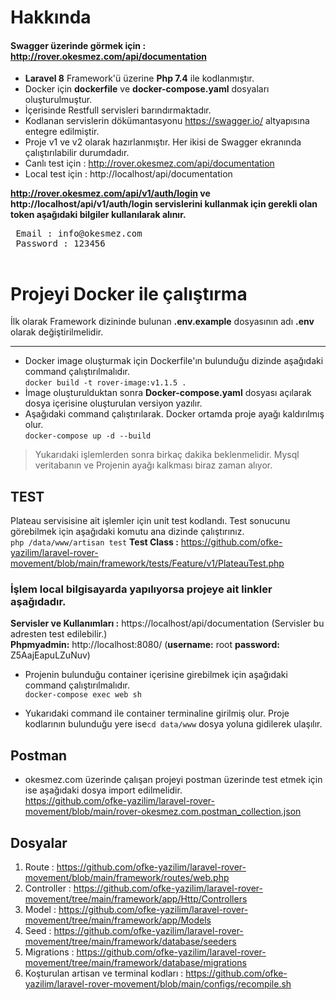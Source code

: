 # Hakkında
#### Swagger üzerinde görmek için : http://rover.okesmez.com/api/documentation
 - **Laravel 8** Framework'ü üzerine **Php 7.4** ile kodlanmıştır.
 - Docker için **dockerfile** ve **docker-compose.yaml** dosyaları oluşturulmuştur.
 - İçerisinde Restfull servisleri barındırmaktadır.
 - Kodlanan servislerin dökümantasyonu https://swagger.io/ altyapısına entegre edilmiştir.
 - Proje v1 ve v2 olarak hazırlanmıştır. Her ikisi de Swagger ekranında çalıştırılabilir durumdadır.
 - Canlı test için : http://rover.okesmez.com/api/documentation 
 - Local test için : http://localhost/api/documentation <br>

**http://rover.okesmez.com/api/v1/auth/login ve http://localhost/api/v1/auth/login servislerini kullanmak için gerekli olan token aşağıdaki bilgiler kullanılarak alınır.**
 <pre>
 Email : info@okesmez.com
 Password : 123456
 </pre>

# Projeyi Docker ile çalıştırma
İlk olarak Framework dizininde bulunan **.env.example** dosyasının adı **.env** olarak değiştirilmelidir.
****
 - Docker image oluşturmak için Dockerfile'ın bulunduğu dizinde aşağıdaki command çalıştırılmalıdır.<br>
`docker build -t rover-image:v1.1.5 .`
 - İmage oluşturulduktan sonra **Docker-compose.yaml** dosyası açılarak dosya içerisine oluşturulan versiyon yazılır.<br>
 - Aşağıdaki command çalıştırılarak. Docker ortamda proje ayağı kaldırılmış olur.<br>
  `docker-compose up -d --build`
> Yukarıdaki işlemlerden sonra birkaç dakika beklenmelidir. Mysql veritabanın ve Projenin ayağı kalkması biraz zaman alıyor.

## TEST
Plateau servisisine ait işlemler için unit test kodlandı. Test sonucunu görebilmek için aşağıdaki komutu ana dizinde çalıştırınız.
<br>`php /data/www/artisan test`
**Test Class :** https://github.com/ofke-yazilim/laravel-rover-movement/blob/main/framework/tests/Feature/v1/PlateauTest.php<br>

###  İşlem local bilgisayarda yapılıyorsa projeye ait linkler aşağıdadır.
**Servisler ve Kullanımları :** https://localhost/api/documentation (Servisler bu adresten test edilebilir.)<br>
**Phpmyadmin:**   http://localhost:8080/ (**username:** root **password:** Z5AajEapuLZuNuv)  

 - Projenin bulunduğu container içerisine girebilmek için aşağıdaki command çalıştırılmalıdır. <br>
   `docker-compose exec web sh` 
   
 - Yukarıdaki command ile container terminaline girilmiş olur. Proje kodlarının  bulunduğu yere ise`cd data/www` dosya yoluna gidilerek ulaşılır.

## Postman
- okesmez.com üzerinde çalışan projeyi postman üzerinde test etmek için ise aşağıdaki dosya import edilmelidir.<br>
https://github.com/ofke-yazilim/laravel-rover-movement/blob/main/rover-okesmez.com.postman_collection.json

## Dosyalar

 1. Route : https://github.com/ofke-yazilim/laravel-rover-movement/blob/main/framework/routes/web.php
 2. Controller : https://github.com/ofke-yazilim/laravel-rover-movement/tree/main/framework/app/Http/Controllers
 3. Model : https://github.com/ofke-yazilim/laravel-rover-movement/tree/main/framework/app/Models
 4. Seed : https://github.com/ofke-yazilim/laravel-rover-movement/tree/main/framework/database/seeders
 5. Migrations : https://github.com/ofke-yazilim/laravel-rover-movement/tree/main/framework/database/migrations
 6. Koşturulan artisan ve terminal kodları : https://github.com/ofke-yazilim/laravel-rover-movement/blob/main/configs/recompile.sh
 

